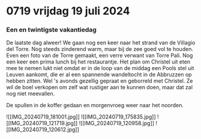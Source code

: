 # 0719 vrijdag 19 juli 2024
### Een en twintigste vakantiedag
De laatste dag alweer! We gaan nog een keer naar het strand van de Villagio del Torre. Nog steeds zinderend warm, maar bij de zee goed vol te houden. Even een foto van de Torre gemaakt, een verre verwant van Torre Pali. Nog een keer een prima lunch bij het restaurantje. Het plan om Christel uit eten mee te nemen lukt niet omdat er in de loop van de middag een Pools stel uit Leuven aankomt, die er al een spannende wandeltocht in de Abbruzzen op hebben zitten. Wel 's avonds gezellig gepraat en geborreld met Christel. Ze wil de boel verkopen om zelf wat rustiger aan te kunnen doen, maar dat zal nog niet meevallen. 

De spullen in de koffer gedaan en morgenvroeg weer naar het noorden. 


![[IMG_20240719_181001.jpg]]
![[IMG_20240719_175835.jpg]]
![[IMG_20240719_121719.jpg]]
![[IMG_20240719_120958.jpg]]
![[IMG_20240719_120612.jpg]]
